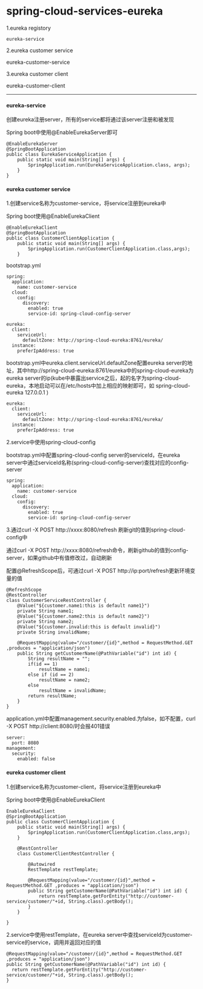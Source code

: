 # spring-cloud-services-eureka

1.eureka registory

    eureka-service

2.eureka customer service

   eureka-customer-service

3.eureka customer client

   eureka-customer-client

---

#### eureka-service

创建eureka注册server，所有的service都将通过该server注册和被发现

Spring boot中使用@EnableEurekaServer即可

```
@EnableEurekaServer
@SpringBootApplication
public class EurekaServiceApplication {
    public static void main(String[] args) {
        SpringApplication.run(EurekaServiceApplication.class, args);
    }
}
```

#### eureka customer service

1.创建service名称为customer-service，将service注册到eureka中

 Spring boot使用@EnableEurekaClient

```
@EnableEurekaClient
@SpringBootApplication
public class CustomerClientApplication {
    public static void main(String[] args) {
        SpringApplication.run(CustomerClientApplication.class,args);
    }

```

 bootstrap.yml

```
spring:
  application:
    name: customer-service
  cloud:
    config:
      discovery:
        enabled: true
        service-id: spring-cloud-config-server

eureka:
  client:
    serviceUrl:
      defaultZone: http://spring-cloud-eureka:8761/eureka/
  instance:
    preferIpAddress: true
```

bootstrap.yml中eureka.client.serviceUrl.defaultZone配置eureka server的地址，其中http://spring-cloud-eureka:8761/eureka中的spring-cloud-eureka为eureka server的ip\(kube中暴露出service之后，起的名字为spring-cloud-eureka，本地启动可以在/etc/hosts中加上相应的映射即可，如 spring-cloud-eureka 127.0.0.1 \)

```
eureka:
  client:
    serviceUrl:
      defaultZone: http://spring-cloud-eureka:8761/eureka/
  instance:
    preferIpAddress: true

```

2.service中使用spring-cloud-config

bootstrap.yml中配置spring-cloud-config server的serviceId，在eureka server中通过serviceId名称\(spring-cloud-config-server\)查找对应的config-server

```
spring:
  application:
    name: customer-service
  cloud:
    config:
      discovery:
        enabled: true
        service-id: spring-cloud-config-server
```

3.通过curl -X POST http://xxxx:8080/refresh 刷新git的值到spring-cloud-config中

通过curl -X POST http://xxxx:8080/refresh命令，刷新github的值到config-server，如果github中有值修改过，自动刷新

配置@RefreshScope后，可通过curl -X POST http://ip:port/refresh更新环境变量的值

```
@RefreshScope
@RestController
class CustomerServiceRestController {
    @Value("${customer.name1:this is default name1}")
    private String name1;
    @Value("${customer.name2:this is default name2}")
    private String name2;
    @Value("${customer.invalid:this is default invalid}")
    private String invalidName;
    
    @RequestMapping(value="/customer/{id}",method = RequestMethod.GET ,produces = "application/json")
    public String getCustomerName(@PathVariable("id") int id) {
        String resultName = "";
        if(id == 1)
            resultName = name1;
        else if (id == 2)
            resultName = name2;
        else
            resultName = invalidName;
        return resultName;
    }
}
```

application.yml中配置management.security.enabled.为false，如不配置，curl -X POST http://client:8080/时会报401错误

```
server:
  port: 8080
management:
  security:
    enabled: false
```

#### eureka customer client

1.创建service名称为customer-client，将service注册到eureka中

Spring boot中使用@EnableEurekaClient

```
EnableEurekaClient
@SpringBootApplication
public class CustomerClientApplication {
    public static void main(String[] args) {
        SpringApplication.run(CustomerClientApplication.class,args);
    }

    @RestController
    class CustomerClientRestController {

        @Autowired
        RestTemplate restTemplate;

        @RequestMapping(value="/customer/{id}",method = RequestMethod.GET ,produces = "application/json")
        public String getCustomerName(@PathVariable("id") int id) {
            return restTemplate.getForEntity("http://customer-service/customer/"+id, String.class).getBody();
        }
    }

}
```

2.service中使用restTemplate，在eureka server中查找serviceId为customer-service的service，调用并返回对应的值

```
@RequestMapping(value="/customer/{id}",method = RequestMethod.GET ,produces = "application/json")
public String getCustomerName(@PathVariable("id") int id) {
  return restTemplate.getForEntity("http://customer-service/customer/"+id, String.class).getBody();
}

```





